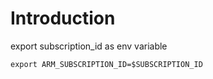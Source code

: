 # Introduction

export subscription_id as env variable

```
export ARM_SUBSCRIPTION_ID=$SUBSCRIPTION_ID
```
